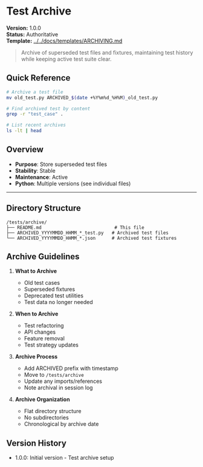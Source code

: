 # Test Archive

**Version:** 1.0.0  
**Status:** Authoritative  
**Template:** [../../docs/templates/ARCHIVING.md](../../docs/templates/ARCHIVING.md)

> Archive of superseded test files and fixtures, maintaining test history while keeping active test suite clear.

## Quick Reference
```bash
# Archive a test file
mv old_test.py ARCHIVED_$(date +%Y%m%d_%H%M)_old_test.py

# Find archived test by content
grep -r "test_case" .

# List recent archives
ls -lt | head
```

## Overview
- **Purpose**: Store superseded test files
- **Stability**: Stable
- **Maintenance**: Active
- **Python**: Multiple versions (see individual files)

---

## Directory Structure
```
/tests/archive/
├── README.md                           # This file
├── ARCHIVED_YYYYMMDD_HHMM_*_test.py   # Archived test files
└── ARCHIVED_YYYYMMDD_HHMM_*.json      # Archived test fixtures
```

## Archive Guidelines

1. **What to Archive**
   - Old test cases
   - Superseded fixtures
   - Deprecated test utilities
   - Test data no longer needed

2. **When to Archive**
   - Test refactoring
   - API changes
   - Feature removal
   - Test strategy updates

3. **Archive Process**
   - Add ARCHIVED prefix with timestamp
   - Move to `/tests/archive`
   - Update any imports/references
   - Note archival in session log

4. **Archive Organization**
   - Flat directory structure
   - No subdirectories
   - Chronological by archive date

## Version History
- 1.0.0: Initial version - Test archive setup
